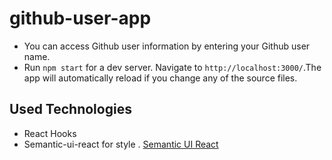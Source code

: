 # github-user-app
- You can access Github user information by entering your Github user name.
- Run `npm start`  for a dev server. Navigate to `http://localhost:3000/`.The app will automatically reload if you change any of the source files.
## Used Technologies
- React Hooks
- Semantic-ui-react for style  . [Semantic UI React](https://react.semantic-ui.com/)